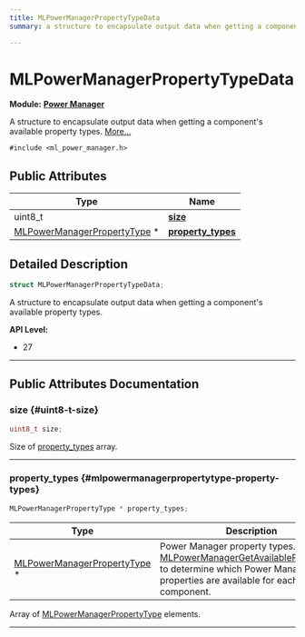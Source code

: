 ```yaml
---
title: MLPowerManagerPropertyTypeData
summary: a structure to encapsulate output data when getting a component's available property types. 

---
```


# MLPowerManagerPropertyTypeData

**Module:** **[Power Manager](/versioned_docs/version-02-Aug-2023/api-ref/api/Modules/group___power_manager/group___power_manager.md)**



A structure to encapsulate output data when getting a component's available property types.  [More...](#detailed-description)


`#include <ml_power_manager.h>`

## Public Attributes

| Type           | Name           |
| -------------- | -------------- |
| uint8_t | **[size](/versioned_docs/version-02-Aug-2023/api-ref/api/Modules/group___power_manager/struct_m_l_power_manager_property_type_data.md#uint8-t-size)**  |
| [MLPowerManagerPropertyType](/versioned_docs/version-02-Aug-2023/api-ref/api/Modules/group___power_manager/group___power_manager.md#enums-mlpowermanagerpropertytype) * | **[property_types](/versioned_docs/version-02-Aug-2023/api-ref/api/Modules/group___power_manager/struct_m_l_power_manager_property_type_data.md#mlpowermanagerpropertytype-property-types)**  |

## Detailed Description

```cpp
struct MLPowerManagerPropertyTypeData;
```

A structure to encapsulate output data when getting a component's available property types. 




**API Level:**
  * 27




-----------
## Public Attributes Documentation

### size {#uint8-t-size}

```cpp
uint8_t size;
```


Size of [property_types](/versioned_docs/version-02-Aug-2023/api-ref/api/Modules/group___power_manager/struct_m_l_power_manager_property_type_data.md#mlpowermanagerpropertytype-property-types) array. 





-----------

### property_types {#mlpowermanagerpropertytype-property-types}

```cpp
MLPowerManagerPropertyType * property_types;
```



| Type | Description |
|--|--|
| [MLPowerManagerPropertyType](/versioned_docs/version-02-Aug-2023/api-ref/api/Modules/group___power_manager/group___power_manager.md#enums-mlpowermanagerpropertytype) * | Power Manager property types. Query [MLPowerManagerGetAvailableProperties()](/versioned_docs/version-02-Aug-2023/api-ref/api/Modules/group___power_manager/group___power_manager.md#mlresult-mlpowermanagergetavailableproperties) to determine which Power Manager properties are available for each component.  |


Array of [MLPowerManagerPropertyType](/versioned_docs/version-02-Aug-2023/api-ref/api/Modules/group___power_manager/group___power_manager.md#enum-mlpowermanagerpropertytype) elements. 





-----------


